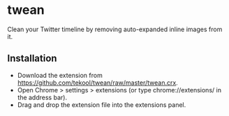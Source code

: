twean
=====

Clean your Twitter timeline by removing auto-expanded inline images from it.

Installation
----

* Download the extension from https://github.com/tekool/twean/raw/master/twean.crx.
* Open Chrome > settings > extensions (or type chrome://extensions/ in the address bar).
* Drag and drop the extension file into the extensions panel.
